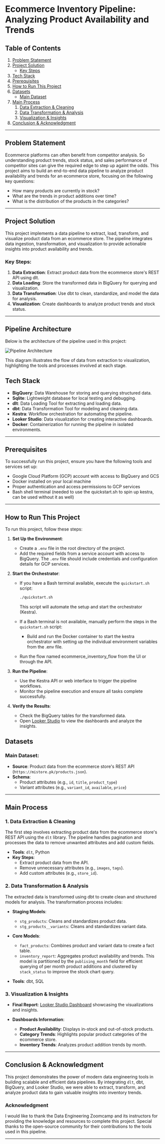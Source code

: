 # Ecommerce Inventory Pipeline: Analyzing Product Availability and Trends

## Table of Contents
1. [Problem Statement](#problem-statement)
2. [Project Solution](#project-solution)
    - [Key Steps](#key-steps)
3. [Tech Stack](#tech-stack)
4. [Prerequisites](#prerequisites)
5. [How to Run This Project](#how-to-run-this-project)
6. [Datasets](#datasets)
    - [Main Dataset](#main-dataset)
7. [Main Process](#main-process)
    1. [Data Extraction & Cleaning](#data-extraction--cleaning)
    2. [Data Transformation & Analysis](#data-transformation--analysis)
    3. [Visualization & Insights](#visualization--insights)
8. [Conclusion & Acknowledgment](#conclusion--acknowledgment)

---

## Problem Statement

Ecommerce platforms can often benefit from competitor analysis. So understanding product trends, stock status, and sales performance of competitor sites can give the required edge to step up againt the odds. This project aims to build an end-to-end data pipeline to analyze product availability and trends for an ecommerce store, focusing on the following key questions:

- How many products are currently in stock?
- What are the trends in product additions over time?
- What is the distribution of the products in the categories?

---

## Project Solution

This project implements a data pipeline to extract, load, transform, and visualize product data from an ecommerce store. The pipeline integrates data ingestion, transformation, and visualization to provide actionable insights into product availability and trends.

### Key Steps:
1. **Data Extraction**: Extract product data from the ecommerce store's REST API using dlt.
2. **Data Loading**: Store the transformed data in BigQuery for querying and visualization.
3. **Data Transformation**: Use dbt to clean, standardize, and model the data for analysis.
4. **Visualization**: Create dashboards to analyze product trends and stock status.

---

## Pipeline Architecture

Below is the architecture of the pipeline used in this project:

![Pipeline Architecture](./assets/images/pipeline_diagram.png)

This diagram illustrates the flow of data from extraction to visualization, highlighting the tools and processes involved at each stage.

## Tech Stack

- **BigQuery**: Data Warehouse for storing and querying structured data.
- **Sqlite**: Lightweight database for local testing and debugging.
- **dlt**: Data Loading Tool for extracting and loading data.
- **dbt**: Data Transformation Tool for modeling and cleaning data.
- **Kestra**: Workflow orchestration for automating the pipeline.
- **Looker Studio**: Data visualization for creating interactive dashboards.
- **Docker**: Containerization for running the pipeline in isolated environments.

---

## Prerequisites

To successfully run this project, ensure you have the following tools and services set up:

- Google Cloud Platform (GCP) account with access to BigQuery and GCS
- Docker installed on your local machine
- Proper authentication and access permissions to GCP services
- Bash shell terminal (needed to use the quickstart.sh to spin up kestra, can be used without it as well)

---

## How to Run This Project

To run this project, follow these steps:

1. **Set Up the Environment**:
    - Create a `.env` file in the root directory of the project.
    - Add the required fields from a service account with access to BigQuery. The `.env` file should include credentials and configuration details for GCP services.

2. **Start the Orchestrator**:
    - If you have a Bash terminal available, execute the `quickstart.sh` script:
      ```bash
      ./quickstart.sh
      ```
      This script will automate the setup and start the orchestrator (Kestra).

    - If a Bash terminal is not available, manually perform the steps in the `quickstart.sh` script:
      - Build and run the Docker container to start the kestra orchestrator with setting up the individual environment variables from the .env file.

    - Run the flow named ecommerce_inventory_flow from the UI or through the API.

3. **Run the Pipeline**:
    - Use the Kestra API or web interface to trigger the pipeline workflows.
    - Monitor the pipeline execution and ensure all tasks complete successfully.

4. **Verify the Results**:
    - Check the BigQuery tables for the transformed data.
    - Open [Looker Studio](https://lookerstudio.google.com/s/u6gGdCfOaag) to view the dashboards and analyze the insights.

## Datasets

### Main Dataset:
- **Source**: Product data from the ecommerce store's REST API (`https://mistore.pk/products.json`).
- **Schema**:
  - Product attributes (e.g., `id`, `title`, `product_type`)
  - Variant attributes (e.g., `variant_id`, `available`, `price`)

---

## Main Process

### 1. Data Extraction & Cleaning

The first step involves extracting product data from the ecommerce store's REST API using the `dlt` library. The pipeline handles pagination and processes the data to remove unwanted attributes and add custom fields.

- **Tools**: `dlt`, Python
- **Key Steps**:
  - Extract product data from the API.
  - Remove unnecessary attributes (e.g., `images`, `tags`).
  - Add custom attributes (e.g., `store_id`).

### 2. Data Transformation & Analysis
The extracted data is transformed using dbt to create clean and structured models for analysis. The transformation process includes:

- **Staging Models**:
    - `stg_products`: Cleans and standardizes product data.
    - `stg_products__variants`: Cleans and standardizes variant data.

- **Core Models**:
    - `fact_products`: Combines product and variant data to create a fact table.
    - `inventory_report`: Aggregates product availability and trends. This model is partitioned by the `publising_month` field for efficient querying of per month product additions and clustered by `stack_status` to improve the stock chart query.

- **Tools**: dbt, SQL

### 3. Visualization & Insights

- **Final Report**: [Looker Studio Dashboard](https://lookerstudio.google.com/s/u6gGdCfOaag) showcasing the visualizations and insights.

- **Dashboards Information**:
  - **Product Availability**: Displays in-stock and out-of-stock products.
  - **Category Trends**: Highlights popular product categories of the ecommerce store.
  - **Inventory Trends**: Analyzes product addition trends by month.

---

## Conclusion & Acknowledgment

This project demonstrates the power of modern data engineering tools in building scalable and efficient data pipelines. By integrating `dlt`, dbt, BigQuery, and Looker Studio, we were able to extract, transform, and analyze product data to gain valuable insights into inventory trends.

### Acknowledgment
I would like to thank the Data Engineering Zoomcamp and its instructors for providing the knowledge and resources to complete this project. Special thanks to the open-source community for their contributions to the tools used in this pipeline.

---
